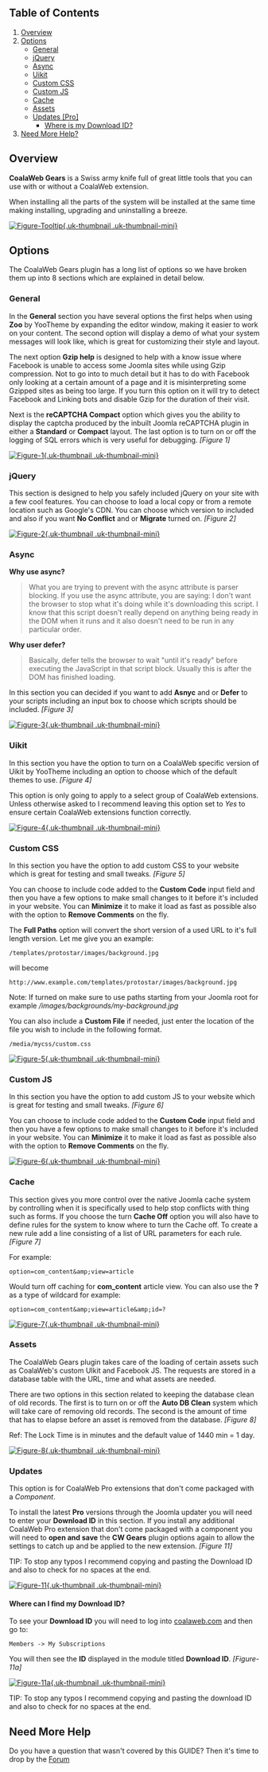 ## Table of Contents
1.  [Overview](#overview)
2.  [Options](#options)
    -   [General](#opt-general)
    -   [jQuery](#opt-jquery)
    -   [Async](#opt-async)
    -   [Uikit](#opt-uikit)
    -   [Custom CSS](#opt-css)
    -   [Custom JS](#opt-js)
    -   [Cache](#opt-cache)
    -   [Assets](#opt-assets)
    -   [Updates \[Pro\]](#opt-updates)
        - [Where is my Download ID?](#opt-downloadid)
3.  [Need More Help?](#more-help)

## <a class="doc-top" name="overview"></a>Overview

**CoalaWeb Gears** is a Swiss army knife full of great little tools that you can use with or without a CoalaWeb extension.

<div class="uk-alert">When installing all the parts of the system will be installed at the same time making installing, upgrading and uninstalling a breeze.</div>

<a data-lightbox="on" href="https://d1tgoab1lhw0tx.cloudfront.net/images/docs/joomla-extensions/general/generic/coalaweb-tooltip.png">![Figure-Tooltip](https://d1tgoab1lhw0tx.cloudfront.net/images/docs/joomla-extensions/general/generic/coalaweb-tooltip.png "Figure-Tooltip"){.uk-thumbnail .uk-thumbnail-mini}</a>

## <a name="options"></a>Options

The CoalaWeb Gears plugin has a long list of options so we have broken them up into 8 sections which are explained in detail below.

### <a name="opt-general"></a>General

In the **General** section you have several options the first helps when using **Zoo** by YooTheme by expanding the editor window, making it easier to work on your content. The second option will display a demo of what your system messages will look like, which is great for customizing their style and layout. 

The next option **Gzip help** is designed to help with a know issue where Facebook is unable to access some Joomla sites while using Gzip compression. Not to go into to much detail but it has to do with Facebook only looking at a certain amount of a page and it is misinterpreting some Gzipped sites as being too large. If you turn this option on it will try to detect Facebook and Linking bots and disable Gzip for the duration of their visit. 

Next is the **reCAPTCHA Compact** option which gives you the ability to display the captcha produced by the inbuilt Joomla reCAPTCHA plugin in either a **Standard** or **Compact** layout. The last option is to turn on or off the logging of SQL errors which is very useful for debugging. *\[Figure 1\]*

<a data-lightbox="on" href="https://d1tgoab1lhw0tx.cloudfront.net/images/docs/joomla-extensions/gears/cw-gears-f1.png">![Figure-1](https://d1tgoab1lhw0tx.cloudfront.net/images/docs/joomla-extensions/gears/cw-gears-f1.png "Figure-1"){.uk-thumbnail .uk-thumbnail-mini}</a>

### <a name="opt-jquery"></a>jQuery

This section is designed to help you safely included jQuery on your site with a few cool features. You can choose to load a local copy or from a remote location such as Google's CDN. You can choose which version to included and also if you want **No Conflict** and or **Migrate** turned on. *\[Figure 2\]*

<a data-lightbox="on" href="https://d1tgoab1lhw0tx.cloudfront.net/images/docs/joomla-extensions/gears/cw-gears-f2.png">![Figure-2](https://d1tgoab1lhw0tx.cloudfront.net/images/docs/joomla-extensions/gears/cw-gears-f2.png "Figure-2"){.uk-thumbnail .uk-thumbnail-mini}</a>

### <a name="opt-async"></a>Async

**Why use async?**
> What you are trying to prevent with the async attribute is parser blocking. If you use the async attribute, you are saying: I don't want the browser to stop what it's doing while it's downloading this script. I know that this script doesn't really depend on anything being ready in the DOM when it runs and it also doesn't need to be run in any particular order.

**Why user defer?**
> Basically, defer tells the browser to wait "until it's ready" before executing the JavaScript in that script block. Usually this is after the DOM has finished loading.

In this section you can decided if you want to add **Asnyc** and or **Defer** to your scripts including an input box to choose which scripts should be included. *\[Figure 3\]*

<a data-lightbox="on" href="https://d1tgoab1lhw0tx.cloudfront.net/images/docs/joomla-extensions/gears/cw-gears-f3.png">![Figure-3](https://d1tgoab1lhw0tx.cloudfront.net/images/docs/joomla-extensions/gears/cw-gears-f3.png "Figure-3"){.uk-thumbnail .uk-thumbnail-mini}</a>

### <a name="opt-uikit"></a>Uikit

In this section you have the option to turn on a CoalaWeb specific version of Uikit by YooTheme including an option to choose which of the default themes to use. *\[Figure 4\]*

<div class="uk-alert">This option is only going to apply to a select group of CoalaWeb extensions. Unless otherwise asked to I recommend leaving this option set to <em>Yes</em> to ensure certain CoalaWeb extensions function correctly.</div>

<a data-lightbox="on" href="https://d1tgoab1lhw0tx.cloudfront.net/images/docs/joomla-extensions/gears/cw-gears-f4.png">![Figure-4](https://d1tgoab1lhw0tx.cloudfront.net/images/docs/joomla-extensions/gears/cw-gears-f4.png "Figure-4"){.uk-thumbnail .uk-thumbnail-mini}</a>

### <a name="opt-css"></a>Custom CSS

In this section you have the option to add custom CSS to your website which is great for testing and small tweaks. *\[Figure 5\]*

You can choose to include code added to the **Custom Code** input field and then you have a few options to make small changes to it before it's included in your website. You can **Minimize** it to make it load as fast as possible also with the option to **Remove Comments** on the fly.

The **Full Paths** option will convert the short version of a used URL to it's full length version. Let me give you an example:
 
    /templates/protostar/images/background.jpg

will become 

    http://www.example.com/templates/protostar/images/background.jpg


<div class="uk-alert"> Note: If turned on make sure to use paths starting from your Joomla root for example <em>/images/backgrounds/my-background.jpg</em></div>

You can also include a **Custom File** if needed, just enter the location of the file you wish to include in the following format.

    /media/mycss/custom.css

<a data-lightbox="on" href="https://d1tgoab1lhw0tx.cloudfront.net/images/docs/joomla-extensions/gears/cw-gears-f5.png">![Figure-5](https://d1tgoab1lhw0tx.cloudfront.net/images/docs/joomla-extensions/gears/cw-gears-f5.png "Figure-5"){.uk-thumbnail .uk-thumbnail-mini}</a>

### <a name="opt-js"></a>Custom JS

In this section you have the option to add custom JS to your website which is great for testing and small tweaks. *\[Figure 6\]*

You can choose to include code added to the **Custom Code** input field and then you have a few options to make small changes to it before it's included in your website. You can **Minimize** it to make it load as fast as possible also with the option to **Remove Comments** on the fly.

<a data-lightbox="on" href="https://d1tgoab1lhw0tx.cloudfront.net/images/docs/joomla-extensions/gears/cw-gears-f6.png">![Figure-6](https://d1tgoab1lhw0tx.cloudfront.net/images/docs/joomla-extensions/gears/cw-gears-f6.png "Figure-6"){.uk-thumbnail .uk-thumbnail-mini}</a>

### <a name="opt-cache"></a>Cache

This section gives you more control over the native Joomla cache system by controlling when it is specifically used to help stop conflicts with thing such as forms.
If you choose the turn **Cache Off** option you will also have to define rules for the system to know where to turn the Cache off. To create a new rule add a line consisting of a list of URL parameters for each rule. *\[Figure 7\]*

For example:

    option=com_content&amp;view=article 

Would turn off caching for **com_content** article view. You can also use the **?** as a type of wildcard for example: 
    
    option=com_content&amp;view=article&amp;id=?

<a data-lightbox="on" href="https://d1tgoab1lhw0tx.cloudfront.net/images/docs/joomla-extensions/gears/cw-gears-f7.png">![Figure-7](https://d1tgoab1lhw0tx.cloudfront.net/images/docs/joomla-extensions/gears/cw-gears-f7.png "Figure-7"){.uk-thumbnail .uk-thumbnail-mini}</a>

### <a name="opt-assets"></a>Assets

The CoalaWeb Gears plugin takes care of the loading of certain assets such as CoalaWeb's custom UIkit and Facebook JS. The requests are stored in a database table with the URL, time and what assets are needed. 

There are two options in this section related to keeping the database clean of old records. The first is to turn on or off the **Auto DB Clean** system which will take care of removing old records. The second is the amount of time that has to elapse before an asset is removed from the database. *\[Figure 8\]*

<div class="uk-alert">Ref: The Lock Time is in minutes and the default value of 1440 min = 1 day.</div> 

<a data-lightbox="on" href="https://d1tgoab1lhw0tx.cloudfront.net/images/docs/joomla-extensions/gears/cw-gears-f8.png">![Figure-8](https://d1tgoab1lhw0tx.cloudfront.net/images/docs/joomla-extensions/gears/cw-gears-f8.png "Figure-8"){.uk-thumbnail .uk-thumbnail-mini}</a>

### <a name="opt-updates"></a>Updates

<div class="uk-alert">This option is for CoalaWeb Pro extensions that don't come packaged with a <em>Component</em>.</div>

To install the latest **Pro** versions through the Joomla updater you will need to enter your **Download ID** in this section. If you install any additional CoalaWeb Pro extension that don't come packaged with a component you will need to **open and save** the **CW Gears** plugin options again to allow the settings to catch up and be applied to the new extension. *\[Figure 11\]*

<div class="uk-alert">TIP: To stop any typos I recommend copying and pasting the Download ID and also to check for no spaces at the end.</div>

<a data-lightbox="on" href="https://d1tgoab1lhw0tx.cloudfront.net/images/docs/joomla-extensions/gears/cw-gears-f11.png">![Figure-11](https://d1tgoab1lhw0tx.cloudfront.net/images/docs/joomla-extensions/gears/cw-gears-f11.png "Figure-11"){.uk-thumbnail .uk-thumbnail-mini}</a>

#### <a name="opt-downloadid"></a> Where can I find my Download ID?

To see your **Download ID** you will need to log into [coalaweb.com](https://coalaweb.com) and then go to:

    Members -> My Subscriptions

You will then see the **ID** displayed in the module titled **Download ID**. *\[Figure-11a\]*

<a data-lightbox="on" href="https://d1tgoab1lhw0tx.cloudfront.net/images/docs/joomla-extensions/general/updates/cw-updates-download-id.png">![Figure-11a](https://d1tgoab1lhw0tx.cloudfront.net/images/docs/joomla-extensions/general/updates/cw-updates-download-id.png "Figure-11a"){.uk-thumbnail .uk-thumbnail-mini}</a>

<div class="uk-alert">TIP: To stop any typos I recommend copying and pasting the download ID and also to check for no spaces at the end.</div>


## <a name="more-help"></a>Need More Help

<div class="uk-alert">Do you have a question that wasn't covered by this GUIDE? Then it's time to drop by the <a href="https://coalaweb.com/forum/index" target="_self">Forum</a></div>